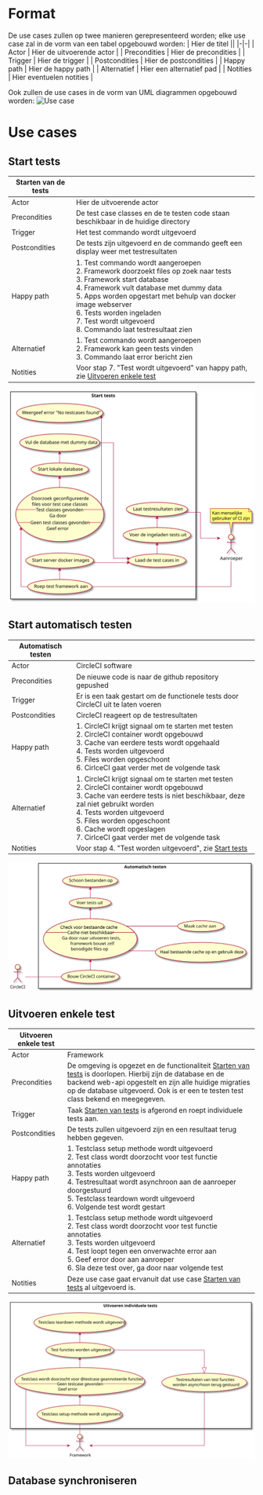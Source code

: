 # Format
De use cases zullen op twee manieren gerepresenteerd worden; elke use case zal in de vorm van een tabel opgebouwd worden:
| Hier de titel             ||
|-|-|
| Actor             |   Hier de uitvoerende actor   |
| Precondities  	|   Hier de precondities	|
| Trigger       	|   Hier de trigger	|
| Postcondities 	|   Hier de postcondities	|
| Happy path      	|   Hier de happy path	|
| Alternatief       |   Hier een alternatief pad    |
| Notities      	|   Hier eventuelen notities	|  

Ook zullen de use cases in de vorm van UML diagrammen opgebouwd worden:
![Use case](https://www.plantuml.com/plantuml/svg/LP31Ri8m38RlVWghzxx0LA5AsyHzKyNPD6w9A2bo70cqxTtdcZ5ABcdI__lo9srM4Ysd2KlcdZB3n8EYpYXnF2Y6ADnhd1F0ya5fd1YhBU-bn2CB1bB2ShQ94yQ4WNrhRwOAlm1j_8djhxAGov0oLfrJEFwx5lpEFf6zbE38wqVtXel2v4tZme5wtcmylZwW-Qvls0k-NwnRo4_64FDvegjBTymoCW-tkn2bHwKAVW3CE0jssHekySzhLkRJAWDtMrrx33nhYrKXQAs3FVCl "Use case")
# Use cases
## Start tests
| Starten van de tests             ||
|-|-|
| Actor             |   Hier de uitvoerende actor   |
| Precondities  	|   De test case classes en de te testen code staan beschikbaar in de huidige directory	|
| Trigger       	|   Het test commando wordt uitgevoerd	|
| Postcondities 	|   De tests zijn uitgevoerd en de commando geeft een display weer met testresultaten	|
| Happy path      	|   1. Test commando wordt aangeroepen <br> 2. Framework doorzoekt files op zoek naar tests <br>3. Framework start database <br>4. Framework vult database met dummy data <br>5. Apps worden opgestart met behulp van docker image webserver <br>6. Tests worden ingeladen <br>7. Test wordt uitgevoerd <br>8. Commando laat testresultaat zien 	|
| Alternatief       |   1. Test commando wordt aangeroepen <br>2. Framework kan geen tests vinden <br>3. Commando laat error bericht zien   |
| Notities      	|   Voor stap 7. "Test wordt uitgevoerd" van happy path, zie [Uitvoeren enkele test](#Uitvoeren-enkele-test)	|  

![Uitvoeren tests diagram](../out/Scenarios/StartTests/usecase.svg "Uitvoeren tests diagram")

## Start automatisch testen
| Automatisch testen             ||
|-|-|
| Actor             |   CircleCI software   |
| Precondities  	|   De nieuwe code is naar de github repository gepushed	|
| Trigger       	|   Er is een taak gestart om de functionele tests door CircleCI uit te laten voeren	|
| Postcondities 	|   CircleCI reageert op de testresultaten	|
| Happy path      	|   1. CircleCI krijgt signaal om te starten met testen<br>2. CircleCI container wordt opgebouwd<br>3. Cache van eerdere tests wordt opgehaald<br>4. Tests worden uitgevoerd<br>5. Files worden opgeschoont<br>6. CirlceCI gaat verder met de volgende task	|
| Alternatief       |   1. CircleCI krijgt signaal om te starten met testen<br>2. CircleCI container wordt opgebouwd<br>3. Cache van eerdere tests is niet beschikbaar, deze zal niet gebruikt worden<br>4. Tests worden uitgevoerd<br>5. Files worden opgeschoont<br>6. Cache wordt opgeslagen<br>7. CirlceCI gaat verder met de volgende task   |
| Notities      	|   Voor stap 4. "Test worden uitgevoerd", zie [Start tests](#Start-tests)	|

![Automatisch testen diagram](../out/Scenarios/AutomatischTesten/usecase.svg "Automatisch testen diagram")

## Uitvoeren enkele test
| Uitvoeren enkele test             ||
|-|-|
| Actor             |   Framework   |
| Precondities  	|   De omgeving is opgezet en de functionaliteit [Starten van tests](#start-tests) is doorlopen. Hierbij zijn de database en de backend web-api opgestelt en zijn alle huidige migraties op de database uitgevoerd. Ook is er een te testen test class bekend en meegegeven.	|
| Trigger       	|   Taak [Starten van tests](#start-tests) is afgerond en roept individuele tests aan.	|
| Postcondities 	|   De tests zullen uitgevoerd zijn en een resultaat terug hebben gegeven.	|
| Happy path      	|   1. Testclass setup methode wordt uitgevoerd<br>2. Test class wordt doorzocht voor test functie annotaties<br>3. Tests worden uitgevoerd<br>4. Testresultaat wordt asynchroon aan de aanroeper doorgestuurd<br>5. Testclass teardown wordt uitgevoerd<br>6. Volgende test wordt gestart	|
| Alternatief       |   1. Testclass setup methode wordt uitgevoerd<br>2. Test class wordt doorzocht voor test functie annotaties<br>3. Tests worden uitgevoerd<br>4. Test loopt tegen een onverwachte error aan<br>5. Geef error door aan aanroeper<br>6. Sla deze test over, ga door naar volgende test    |
| Notities      	|   Deze use case gaat ervanuit dat use case [Starten van tests](#start-tests) al uitgevoerd is.	|  

![Enkele test](../out/Scenarios/EnkeleTest/usecase.svg "Enkele test")

## Database synchroniseren